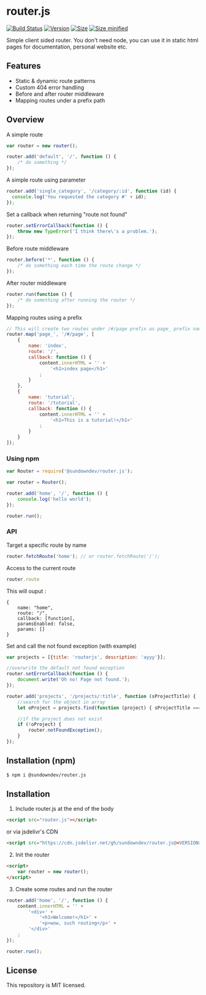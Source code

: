 # router.js

<p>
  <a href="http://travis-ci.org/SundownDEV/router.js"><img src="https://api.travis-ci.org/SundownDEV/router.js.svg?branch=master" alt="Build Status"></a>
  <a href="#"><img src="https://img.shields.io/github/tag/Sundowndev/router.js.svg" alt="Version"></a>
  <a href="#"><img src="https://img.shields.io/badge/size-8.0kb-brightgreen.svg?style=flat" alt="Size"></a>
  <a href="#"><img src="https://img.shields.io/badge/minified%20size-4.0kb-brightgreen.svg?style=flat" alt="Size minified"></a>
</p>

Simple client sided router. You don't need node, you can use it in static html pages for documentation, personal website etc.

## Features

- Static & dynamic route patterns
- Custom 404 error handling
- Before and after router middleware
- Mapping routes under a prefix path

## Overview

A simple route

~~~ js
var router = new router();

router.add('default', '/', function () {
    /* do something */
});
~~~

A simple route using parameter

~~~ js
router.add('single_category', '/category/:id', function (id) {
  console.log('You requested the category #' + id);
});
~~~

Set a callback when returning "route not found"

~~~ js
router.setErrorCallback(function () {
    throw new TypeError('I think there\'s a problem.');
});
~~~

Before route middleware

~~~ js
router.before('*', function () {
    /* do something each time the route change */
});
~~~

After router middleware

~~~ js
router.run(function () {
    /* do something after running the router */
});
~~~

Mapping routes using a prefix

~~~js
// This will create two routes under /#/page prefix as page_ prefix name
router.map('page_', '/#/page', [
    {
        name: 'index',
        route: '/',
        callback: function () {
            content.innerHTML = '' +
                '<h1>index page</h1>'
            ;
        }
    },
    {
        name: 'tutorial',
        route: '/tutorial',
        callback: function () {
            content.innerHTML = '' +
                '<h1>This is a tutorial!</h1>'
            ;
        }
    }
]);
~~~

### Using npm

```js
var Router = require('@sundowndev/router.js');

var router = Router();

router.add('home', '/', function () {
    console.log('hello world');
});

router.run();
```

### API

Target a specific route by name

~~~ js
router.fetchRoute('home'); // or router.fetchRoute('/');
~~~

Access to the current route

~~~js
router.route
~~~

This will ouput :

~~~
{
    name: "home",
    route: "/",
    callback: [function],
    paramsEnabled: false,
    params: []
}
~~~

Set and call the not found exception (with example)

~~~js
var projects = [{title: 'routerjs', description: 'ayyy'}];

//overwrite the default not found exception
router.setErrorCallback(function () {
    document.write('Oh no! Page not found.');
});

router.add('projects', '/projects/:title', function (sProjectTitle) {
    //search for the object in array
    let oProject = projects.find(function (project) { sProjectTitle === project.title });

    //if the project does not exist
    if (!oProject) {
        router.notFoundException();
    }
});
~~~

## Installation (npm)

~~~bash
$ npm i @sundowndev/router.js
~~~

## Installation

1. Include router.js at the end of the body

~~~html
<script src="router.js"></script>
~~~

or via jsdelivr's CDN

~~~html
<script src="https://cdn.jsdelivr.net/gh/sundowndev/router.js@<VERSION>/dist/router.min.js"></script>
~~~

2. Init the router

~~~html
<script>
    var router = new router();
</script>

~~~

3. Create some routes and run the router

~~~js
router.add('home', '/', function () {
    content.innerHTML = '' +
        '<div>' +
            '<h1>Welcome!</h1>' +
            '<p>wow, such routing</p>' +
        '</div>'
    ;
});

router.run();
~~~

## License

This repository is MIT licensed.
